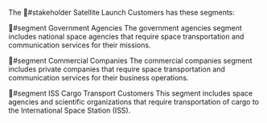   The 🤔#stakeholder Satellite Launch Customers has these segments:

🙋#segment Government Agencies
The government agencies segment includes national space agencies that require space transportation and communication services for their missions.

🙋#segment Commercial Companies
The commercial companies segment includes private companies that require space transportation and communication services for their business operations.

🙋#segment ISS Cargo Transport Customers
 This segment includes space agencies and scientific organizations that require transportation of cargo to the International Space Station (ISS).

